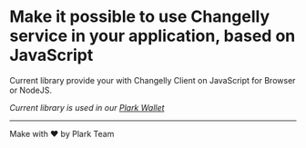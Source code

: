 # Make it possible to use Changelly service in your application, based on JavaScript

Current library provide your with Changelly Client on JavaScript for Browser or NodeJS.

_Current library is used in our [Plark Wallet](https://plark.io)_



--- 

Make with ❤ by Plark Team
